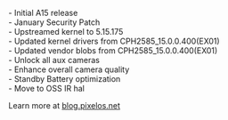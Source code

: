 \- Initial A15 release  
\- January Security Patch  
\- Upstreamed kernel to 5.15.175  
\- Updated kernel drivers from CPH2585_15.0.0.400(EX01)  
\- Updated vendor blobs from CPH2585_15.0.0.400(EX01)  
\- Unlock all aux cameras  
\- Enhance overall camera quality  
\- Standby Battery optimization  
\- Move to OSS IR hal  

Learn more at [blog.pixelos.net](https://blog.pixelos.net/)
